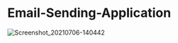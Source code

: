 # Email-Sending-Application
![Screenshot_20210706-140442](https://user-images.githubusercontent.com/10377875/124575813-25aba080-de65-11eb-941e-31b4c62014ae.jpg)
